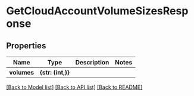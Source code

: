 # GetCloudAccountVolumeSizesResponse


## Properties

Name | Type | Description | Notes
------------ | ------------- | ------------- | -------------
**volumes** | **{str: (int,)}** |  | 

[[Back to Model list]](../#documentation-for-models) [[Back to API list]](../#documentation-for-api-endpoints) [[Back to README]](../)



